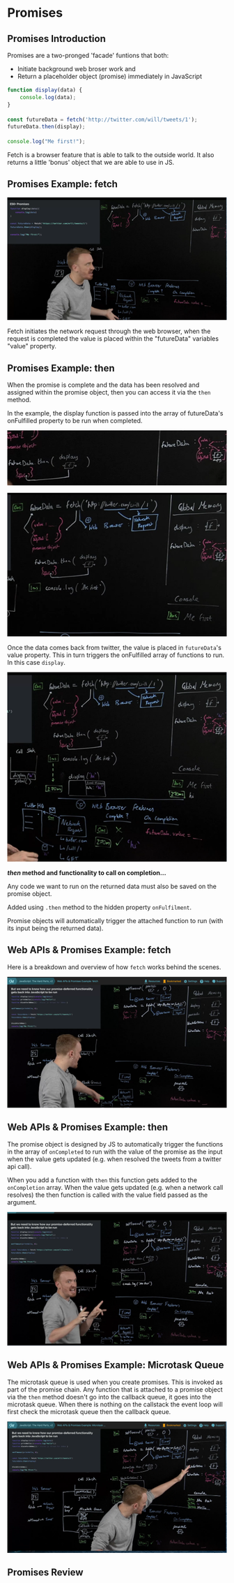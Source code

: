 # Promises

## Promises Introduction

Promises are a two-pronged 'facade' funtions that both:

* Initiate background web broser work and
* Return a placeholder object (promise) immediately in JavaScript

```js
function display(data) {
    console.log(data);
}

const futureData = fetch('http://twitter.com/will/tweets/1');
futureData.then(display);

console.log("Me first!");
```

Fetch is a browser feature that is able to talk to the outside world. It also returns a little 'bonus' object that we are able to use in JS.

## Promises Example: fetch

![promises-example](/img/05-promises-fetch.png)

Fetch initiates the network request through the web browser, when the request is completed the value is placed within the "futureData" variables "value" property.

## Promises Example: then

When the promise is complete and the data has been resolved and assigned within the promise object, then you can access it via the `then` method.

In the example, the display function is passed into the array of futureData's onFulfilled property to be run when completed.

![then](/img/05-then.png)

![then-2](/img/05-then-2.png)

Once the data comes back from twitter, the value is placed in `futureData`'s value property. This in turn triggers the onFulfilled array of functions to run. In this case `display`.

![then-complete](/img/05-then-complete.png)

**_then_ method and functionality to call on completion...**

Any code we want to run on the returned data must also be saved on the promise object.

Added using `.then` method to the hidden property `onFulfilment`.

Promise objects will automatically trigger the attached function to run (with its input being the returned data).

## Web APIs & Promises Example: fetch

Here is a breakdown and overview of how `fetch` works behind the scenes.

![fetch-example](/img/05-fetch-example.png)

## Web APIs & Promises Example: then

The promise object is designed by JS to automatically trigger the functions in the array of `onCompleted` to run with the value of the promise as the input when the value gets updated (e.g. when resolved the tweets from a twitter api call).

When you add a function with `then` this function gets added to the `onCompletion` array. When the value gets updated (e.g. when a network call resolves) the then function is called with the value field passed as the argument.

![then-example](/img/05-then-example.png)

## Web APIs & Promises Example: Microtask Queue

The microtask queue is used when you create promises. This is invoked as part of the promise chain. Any function that is attached to a promise object via the `then` method doesn't go into the callback queue, it goes into the microtask queue. When there is nothing on the callstack the event loop will first check the microtask queue then the callback queue.

![micro-task](/img/05-microtask.png)

## Promises Review